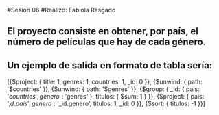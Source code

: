 #Sesion 06
#Realizo: Fabiola Rasgado

## El proyecto consiste en obtener, por país, el número de películas que hay de cada género. 
## Un ejemplo de salida en formato de tabla sería:

[{$project: {
  title: 1,
  genres: 1,
  countries: 1,
  _id: 0
}}, {$unwind: {
  path: '$countries'
}}, {$unwind: {
  path: '$genres'
}}, {$group: {
  _id: {
    pais: '$countries',
    genero: '$genres'
  },
  titulos: {
    $sum: 1
  }
}}, {$project: {
  pais: '$_id.pais',
  genero: '$_id.genero',
  titulos: 1,
  _id: 0
}}, {$sort: {
  titulos: -1
}}]


